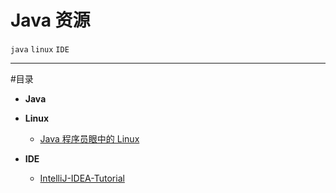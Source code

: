 ﻿# Java 资源

`java` `linux` `IDE`

---

#目录

* **Java**

* **Linux**
    * [Java 程序员眼中的 Linux](https://github.com/judasn/Linux-Tutorial)
    
* **IDE**
    * [IntelliJ-IDEA-Tutorial](https://github.com/judasn/IntelliJ-IDEA-Tutorial)